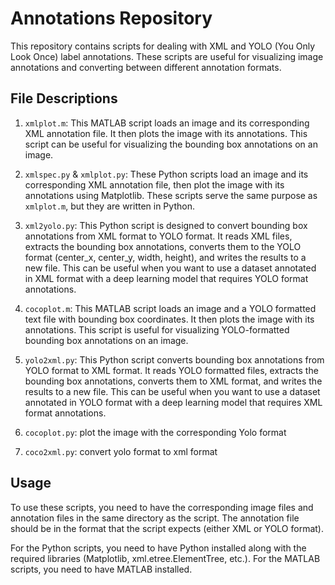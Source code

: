 
# Annotations Repository

This repository contains scripts for dealing with XML and YOLO (You Only Look Once) label annotations. These scripts are useful for visualizing image annotations and converting between different annotation formats.

## File Descriptions

1. `xmlplot.m`: This MATLAB script loads an image and its corresponding XML annotation file. It then plots the image with its annotations. This script can be useful for visualizing the bounding box annotations on an image.

2. `xmlspec.py` & `xmlplot.py`: These Python scripts load an image and its corresponding XML annotation file, then plot the image with its annotations using Matplotlib. These scripts serve the same purpose as `xmlplot.m`, but they are written in Python.

3. `xml2yolo.py`: This Python script is designed to convert bounding box annotations from XML format to YOLO format. It reads XML files, extracts the bounding box annotations, converts them to the YOLO format (center_x, center_y, width, height), and writes the results to a new file. This can be useful when you want to use a dataset annotated in XML format with a deep learning model that requires YOLO format annotations.

4. `cocoplot.m`: This MATLAB script loads an image and a YOLO formatted text file with bounding box coordinates. It then plots the image with its annotations. This script is useful for visualizing YOLO-formatted bounding box annotations on an image.

5. `yolo2xml.py`: This Python script converts bounding box annotations from YOLO format to XML format. It reads YOLO formatted files, extracts the bounding box annotations, converts them to XML format, and writes the results to a new file. This can be useful when you want to use a dataset annotated in YOLO format with a deep learning model that requires XML format annotations.

6. `cocoplot.py`: plot the image with the corresponding Yolo format

7. `coco2xml.py`: convert yolo format to xml format

## Usage

To use these scripts, you need to have the corresponding image files and annotation files in the same directory as the script. The annotation file should be in the format that the script expects (either XML or YOLO format). 

For the Python scripts, you need to have Python installed along with the required libraries (Matplotlib, xml.etree.ElementTree, etc.). For the MATLAB scripts, you need to have MATLAB installed.


